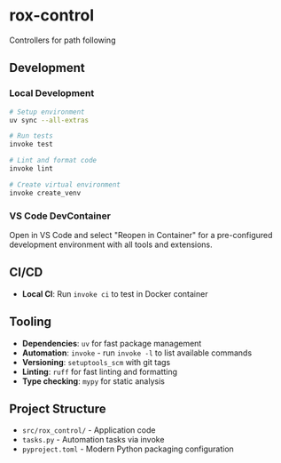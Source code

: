 # rox-control

Controllers for path following

## Development

### Local Development
```bash
# Setup environment
uv sync --all-extras

# Run tests
invoke test

# Lint and format code
invoke lint

# Create virtual environment
invoke create_venv
```

### VS Code DevContainer
Open in VS Code and select "Reopen in Container" for a pre-configured development environment with all tools and extensions.

## CI/CD

* **Local CI**: Run `invoke ci` to test in Docker container

## Tooling

* **Dependencies**: `uv` for fast package management
* **Automation**: `invoke` - run `invoke -l` to list available commands
* **Versioning**: `setuptools_scm` with git tags
* **Linting**: `ruff` for fast linting and formatting
* **Type checking**: `mypy` for static analysis

## Project Structure

* `src/rox_control/` - Application code
* `tasks.py` - Automation tasks via invoke
* `pyproject.toml` - Modern Python packaging configuration
